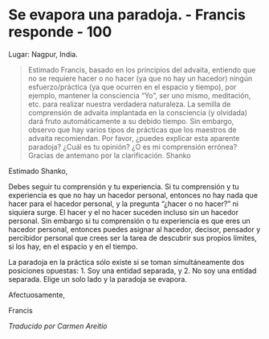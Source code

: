 # Se evapora una paradoja. - Francis responde - 100

Lugar: Nagpur, India.

>Estimado Francis, basado en los principios del advaita, entiendo que no se requiere hacer o no hacer (ya que no hay un hacedor) ningún esfuerzo/práctica (ya que ocurren en el espacio y tiempo), por ejemplo, mantener la consciencia “Yo”, ser uno mismo, meditación, etc. para realizar nuestra verdadera naturaleza. La semilla de comprensión de advaita implantada en la consciencia (y olvidada) dará fruto automáticamente a su debido tiempo. Sin embargo, observo que hay varios tipos de prácticas que los maestros de advaita recomiendan. Por favor, ¿puedes explicar esta aparente paradoja? ¿Cuál es tu opinión? ¿O es mi comprensión errónea? Gracias de antemano por la clarificación. Shanko

Estimado Shanko,

Debes seguir tu comprensión y tu experiencia. Si tu comprensión y tu experiencia es que no hay un hacedor personal, entonces no hay nada que hacer para el hacedor personal, y la pregunta “¿hacer o no hacer?” ni siquiera surge. El hacer y el no hacer suceden incluso sin un hacedor personal. Sin embargo si tu comprensión o tu experiencia es que eres un hacedor personal, entonces puedes asignar al hacedor, decisor, pensador y percibidor personal que crees ser la tarea de descubrir sus propios límites, si los hay, en el espacio y en el tiempo.

La paradoja en la práctica sólo existe si se toman simultáneamente dos posiciones opuestas: 1. Soy una entidad separada, y 2. No soy una entidad separada. Elige un solo lado y la paradoja se evapora.

Afectuosamente,

Francis

_Traducido por Carmen Areitio_


